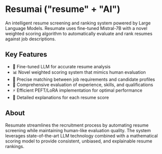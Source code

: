 # Resumai ("resume" + "AI")

An intelligent resume screening and ranking system powered by Large Language Models. Resumate uses fine-tuned Mistral-7B with a novel weighted scoring algorithm to automatically evaluate and rank resumes against job descriptions.

## Key Features
- 🤖 Fine-tuned LLM for accurate resume analysis
- 📊 Novel weighted scoring system that mimics human evaluation
- 🎯 Precise matching between job requirements and candidate profiles
- 💼 Comprehensive evaluation of experience, skills, and qualifications
- ⚡ Efficient PEFT/LoRA implementation for optimal performance
- 📝 Detailed explanations for each resume score

## About
Resumate streamlines the recruitment process by automating resume screening while maintaining human-like evaluation quality. The system leverages state-of-the-art LLM technology combined with a mathematical scoring model to provide consistent, unbiased, and explainable resume rankings.
